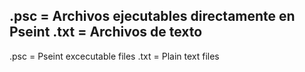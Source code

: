 .psc = Archivos ejecutables directamente en Pseint
.txt = Archivos de texto 
-----------------------------------------------------------------------------------------------------------------------------
.psc = Pseint excecutable files
.txt = Plain text files